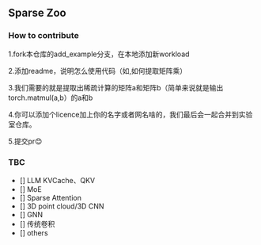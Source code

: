 ## Sparse Zoo

### How to contribute

1.fork本仓库的add_example分支，在本地添加新workload

2.添加readme，说明怎么使用代码（如,如何提取矩阵乘）

3.我们需要的就是提取出稀疏计算的矩阵a和矩阵b（简单来说就是输出torch.matmul(a,b）的a和b

4.你可以添加个licence加上你的名字或者网名啥的，我们最后会一起合并到实验室仓库。

5.提交pr:blush:

### TBC
- [] LLM KVCache、QKV
- [] MoE
- [] Sparse Attention
- [] 3D point cloud/3D CNN
- [] GNN
- [] 传统卷积
- [] others
